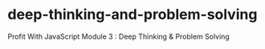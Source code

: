 # deep-thinking-and-problem-solving
Profit With JavaScript Module 3  :  Deep Thinking &amp; Problem Solving
